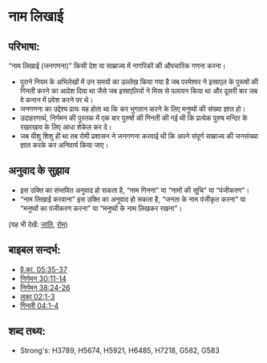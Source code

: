 # नाम लिखाई #

## परिभाषा: ##

“नाम लिखाई (जनगणना)” किसी देश या साम्राज्य में नागरिकों की औपचारिक गणना करना।

* पुराने नियम के अभिलेखों में उन समयों का उल्लेख किया गया है जब परमेश्वर ने इस्राएल के पुरूषों की गिनती करने का आदेश दिया था जैसे जब इस्राएलियों ने मिस्र से पलायन किया था और दूसरी बार जब वे कनान में प्रवेश करने पर थे।
* जनगणना का उद्देश्य प्रायः यह होता था कि कर भुगतान करने के लिए मनुष्यों की संख्या ज्ञात हो।
* उदाहरणार्थ, निर्गमन की पुस्तक में एक बार पुरुषों की गिनती की गई थी कि प्रत्येक पुरुष मन्दिर के रखरखाव के लिए आधा शेकेल कर दे।
* जब यीशु शिशु ही था तब रोमी प्रशासन ने जनगणना करवाई थी कि अपने संपूर्ण साम्राज्य की जनसंख्या ज्ञात करके कर अनिवार्य किया जाए।

## अनुवाद के सुझाव ##

* इस उक्ति का संभावित अनुवाद हो सकता है, “नाम गिनना” या “नामों की सूचि” या “पंजीकरण”।
* “नाम लिखाई करवाना” इस उक्ति का अनुवाद हो सकता है, “जनता के नाम पंजीकृत करना” या “मनुष्यों का पंजीकरण करना” या “मनुष्यों के नाम लिखकर रखना”।

(यह भी देखें: [जाति](../other/nation.md), [रोम](../names/rome.md))

## बाइबल सन्दर्भ: ##

* [प्रे.का. 05:35-37](rc://en/tn/help/act/05/35)
* [निर्गमन 30:11-14](rc://en/tn/help/exo/30/11)
* [निर्गमन 38:24-26](rc://en/tn/help/exo/38/24)
* [लूका 02:1-3](rc://en/tn/help/luk/02/01)
* [गिनती 04:1-4](rc://en/tn/help/num/04/01)

## शब्द तथ्य: ##

* Strong's: H3789, H5674, H5921, H6485, H7218, G582, G583
